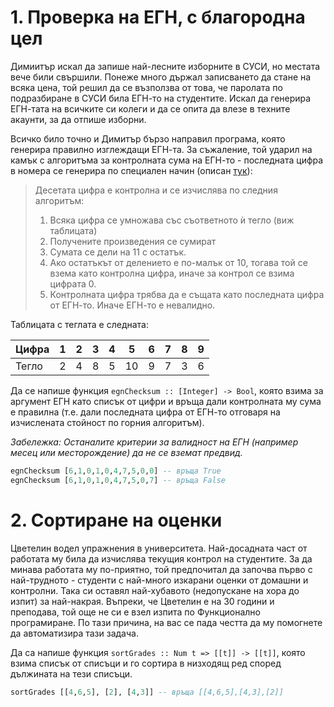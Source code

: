 1\. Проверка на ЕГН, с благородна цел
=====================================
Димиитър искал да запише най-лесните изборните в СУСИ, но местата вече били свършили. Понеже много държал записването да стане на всяка цена, той решил да се възползва от това, че паролата по подразбиране в СУСИ била ЕГН-то на студентите. Искал да генерира ЕГН-тата на всичките си колеги и да се опита да влезе в техните акаунти, за да отпише изборни.

Всичко било точно и Димитър бързо направил програма, която генерира правилно изглеждащи ЕГН-та. За съжаление, той ударил на камък с алгоритъма за контролната сума на ЕГН-то - последната цифра в номера се генерира по специален начин (описан [тук](https://bg.wikipedia.org/wiki/%D0%95%D0%B4%D0%B8%D0%BD%D0%B5%D0%BD_%D0%B3%D1%80%D0%B0%D0%B6%D0%B4%D0%B0%D0%BD%D1%81%D0%BA%D0%B8_%D0%BD%D0%BE%D0%BC%D0%B5%D1%80#%D0%A1%D1%82%D1%80%D1%83%D0%BA%D1%82%D1%83%D1%80%D0%B0)):

> Десетата цифра е контролна и се изчислява по следния алгоритъм:
> 1. Всяка цифра се умножава със съответното ѝ тегло (виж таблицата)
> 2. Получените произведения се сумират
> 3. Сумата се дели на 11 с остатък.
> 4. Ако остатъкът от делението е по-малък от 10, тогава той се взема като контролна цифра, иначе за контрол се взима цифрата 0.
> 5. Контролната цифра трябва да е същата като последната цифра от ЕГН-то. Иначе ЕГН-то е невалидно.

Таблицата с теглата е следната:

| Цифра | 1 | 2 | 3 | 4 | 5  | 6 | 7 | 8 | 9 |
|-------|---|---|---|---|----|---|---|---|---|
| Тегло | 2 | 4 | 8 | 5 | 10 | 9 | 7 | 3 | 6 |

Да се напише функция `egnChecksum :: [Integer] -> Bool`, която взима за аргумент ЕГН като списък от цифри и връща дали контролната му сума е правилна (т.е. дали последната цифра от ЕГН-то отговаря на изчислената стойност по горния алгоритъм).

_Забележка: Останалите критерии за валидност на ЕГН (например месец или месторождение) да не се вземат предвид._

```haskell
egnChecksum [6,1,0,1,0,4,7,5,0,0] -- връща True
egnChecksum [6,1,0,1,0,4,7,5,0,7] -- връща False
```

2\. Сортиране на оценки
=======================
Цветелин водел упражнения в университета. Най-досадната част от работата му била да изчислява текущия контрол на студентите. За да минава работата му по-приятно, той предпочитал да започва първо с най-трудното - студенти с най-много изкарани оценки от домашни и контролни. Така си оставял най-хубавото (недопускане на хора до изпит) за най-накрая. Въпреки, че Цветелин е на 30 години и преподава, той още не си е взел изпита по Функционално програмиране. По тази причина, на вас се пада честта да му помогнете да автоматизира тази задача.

Да са напише функция `sortGrades :: Num t => [[t]] -> [[t]]`, която взима списък от списъци и го сортира в низходящ ред според дължината на тези списъци.

```haskell
sortGrades [[4,6,5], [2], [4,3]] -- връща [[4,6,5],[4,3],[2]]
```
